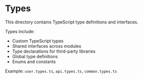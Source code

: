 # Types

This directory contains TypeScript type definitions and interfaces.

Types include:
- Custom TypeScript types
- Shared interfaces across modules
- Type declarations for third-party libraries
- Global type definitions
- Enums and constants

Example: `user.types.ts`, `api.types.ts`, `common.types.ts`
